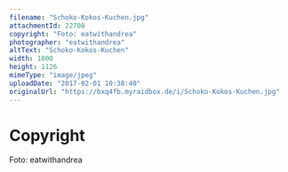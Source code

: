 ```yaml
---
filename: "Schoko-Kokos-Kuchen.jpg"
attachmentId: 22708
copyright: "Foto: eatwithandrea"
photographer: "eatwithandrea"
altText: "Schoko-Kokos-Kuchen"
width: 1800
height: 1126
mimeType: "image/jpeg"
uploadDate: "2017-02-01 10:38:40"
originalUrl: "https://bxq4fb.myraidbox.de/i/Schoko-Kokos-Kuchen.jpg"
---
```


# Copyright

Foto: eatwithandrea
